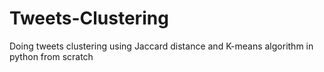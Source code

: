 # Tweets-Clustering
Doing tweets clustering using Jaccard distance and K-means algorithm in python from scratch
